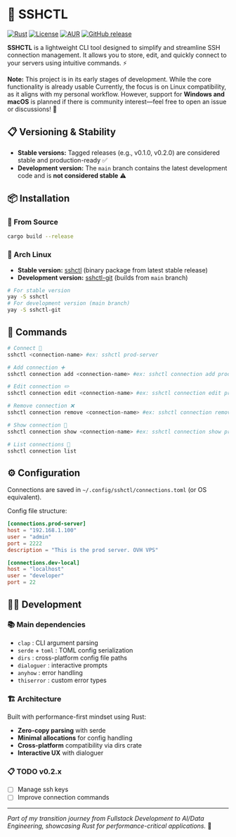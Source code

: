 # 🔐 SSHCTL
[![Rust](https://img.shields.io/badge/rust-%23000000.svg?style=for-the-badge&logo=rust&logoColor=white)](https://www.rust-lang.org/)
[![License](https://img.shields.io/badge/License-MIT-yellow.svg?style=for-the-badge)](https://opensource.org/licenses/MIT)
[![AUR](https://img.shields.io/aur/version/sshctl?style=for-the-badge&logo=arch-linux)](https://aur.archlinux.org/packages/sshctl)
[![GitHub release](https://img.shields.io/github/release/AndreLeclercq/sshctl.svg?style=for-the-badge)](https://github.com/AndreLeclercq/sshctl/releases)

**SSHCTL** is a lightweight CLI tool designed to simplify and streamline SSH connection management. It allows you to store, edit, and quickly connect to your servers using intuitive commands. ⚡

**Note:** This project is in its early stages of development. While the core functionality is already usable Currently, the focus is on Linux compatibility, as it aligns with my personal workflow. However, support for **Windows and macOS** is planned if there is community interest—feel free to open an issue or discussions! 💬

## 📋 Versioning & Stability
- **Stable versions:** Tagged releases (e.g., v0.1.0, v0.2.0) are considered stable and production-ready ✅
- **Development version:** The `main` branch contains the latest development code and is **not considered stable** ⚠️

## 📦 Installation
### 🔧 From Source
```bash
cargo build --release
```
### 🐧 Arch Linux
- **Stable version:** [sshctl](https://aur.archlinux.org/packages/sshctl) (binary package from latest stable release)
- **Development version:** [sshctl-git](https://aur.archlinux.org/packages/sshctl-git) (builds from `main` branch)
```bash
# For stable version
yay -S sshctl
# For development version (main branch)
yay -S sshctl-git
```

## 🚀 Commands
```bash
# Connect 🔌
sshctl <connection-name> #ex: sshctl prod-server

# Add connection ➕
sshctl connection add <connection-name> #ex: sshctl connection add prod-server 

# Edit connection ✏️
sshctl connection edit <connection-name> #ex: sshctl connection edit prod-server

# Remove connection ❌
sshctl connection remove <connection-name> #ex: sshctl connection remove prod-server

# Show connection 👀
sshctl connection show <connection-name> #ex: sshctl connection show prod-server

# List connections 📝
sshctl connection list
```

## ⚙️ Configuration
Connections are saved in `~/.config/sshctl/connections.toml` (or OS equivalent).

Config file structure:
```toml
[connections.prod-server]
host = "192.168.1.100"
user = "admin"
port = 2222
description = "This is the prod server. OVH VPS"

[connections.dev-local]
host = "localhost"
user = "developer"
port = 22
```

## 👨‍💻 Development
### 📚 Main dependencies
- `clap` : CLI argument parsing
- `serde` + `toml` : TOML config serialization
- `dirs` : cross-platform config file paths
- `dialoguer` : interactive prompts
- `anyhow` : error handling
- `thiserror` : custom error types

### 🏗️ Architecture
Built with performance-first mindset using Rust:
- **Zero-copy parsing** with serde
- **Minimal allocations** for config handling
- **Cross-platform** compatibility via dirs crate
- **Interactive UX** with dialoguer

### 📋 TODO v0.2.x
- [ ] Manage ssh keys
- [ ] Improve connection commands

---
*Part of my transition journey from Fullstack Development to AI/Data Engineering, showcasing Rust for performance-critical applications.* 🚀

